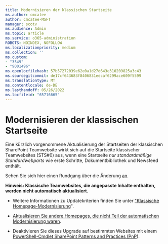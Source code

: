 ```yaml
---
title: Modernisieren der klassischen Startseite
ms.author: cmcatee
author: cmcatee-MSFT
manager: scotv
ms.audience: Admin
ms.topic: article
ms.service: o365-administration
ROBOTS: NOINDEX, NOFOLLOW
ms.localizationpriority: medium
ms.collection: ''
ms.custom:
- "3549"
- "9001496"
ms.openlocfilehash: 57b57272039e62e0a1d27d643e310209825a3c43
ms.sourcegitcommit: de17cf643683f8406831eecaf6299ace609f5599
ms.translationtype: MT
ms.contentlocale: de-DE
ms.lasthandoff: 05/26/2022
ms.locfileid: "65716665"
---
```

# <a name="modernize-the-classic-home-page"></a>Modernisieren der klassischen Startseite

Eine kürzlich vorgenommene Aktualisierung der Startseiten der klassischen SharePoint Teamwebsite wirkt sich auf die Startseite klassischer Teamwebsites (STS#0) aus, wenn eine Startseite *nur standardmäßige Standardwebparts* wie erste Schritte, Dokumentbibliothek und Newsfeed enthält.

Sehen Sie sich hier einen Rundgang über die Änderung [an](https://docs.microsoft.com/sharepoint/sharepointonline/media/homepage-upgrade-gif.gif). 

**Hinweis: Klassische Teamwebsites, die angepasste Inhalte enthalten, werden nicht automatisch aktualisiert.**

* Weitere Informationen zu Updatekriterien finden Sie unter ["Klassische Homepage-Modernisierung](https://docs.microsoft.com/sharepoint/disable-auto-modernization-classic-home-pages#why-update-classic-team-site-home-pages-to-modern)".

* [Aktualisieren Sie andere Homepages, die nicht Teil der automatischen Modernisierung waren](https://docs.microsoft.com/sharepoint/dev/transform/modernize-userinterface-site-pages).

* Deaktivieren Sie dieses Upgrade auf bestimmten Websites mit einem [PowerShell-Cmdlet SharePoint Patterns and Practices (PnP](https://docs.microsoft.com/powershell/sharepoint/sharepoint-pnp/sharepoint-pnp-cmdlets)).
